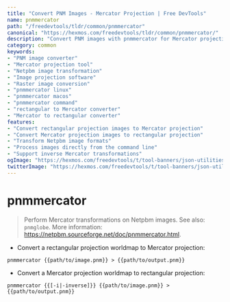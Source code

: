 ```yaml
---
title: "Convert PNM Images - Mercator Projection | Free DevTools"
name: pnmmercator
path: "/freedevtools/tldr/common/pnmmercator"
canonical: "https://hexmos.com/freedevtools/tldr/common/pnmmercator/"
description: "Convert PNM images with pnmmercator for Mercator projections. Transform and manipulate Netpbm image formats effortlessly. Free online tool, no registration required."
category: common
keywords:
- "PNM image converter"
- "Mercator projection tool"
- "Netpbm image transformation"
- "Image projection software"
- "Raster image conversion"
- "pnmmercator linux"
- "pnmmercator macos"
- "pnmmercator command"
- "rectangular to Mercator converter"
- "Mercator to rectangular converter"
features:
- "Convert rectangular projection images to Mercator projection"
- "Convert Mercator projection images to rectangular projection"
- "Transform Netpbm image formats"
- "Process images directly from the command line"
- "Support inverse Mercator transformations"
ogImage: "https://hexmos.com/freedevtools/t/tool-banners/json-utilities-banner.png"
twitterImage: "https://hexmos.com/freedevtools/t/tool-banners/json-utilities-banner.png"
---
```


# pnmmercator

> Perform Mercator transformations on Netpbm images.
> See also: `pnmglobe`.
> More information: <https://netpbm.sourceforge.net/doc/pnmmercator.html>.

- Convert a rectangular projection worldmap to Mercator projection:

`pnmmercator {{path/to/image.pnm}} > {{path/to/output.pnm}}`

- Convert a Mercator projection worldmap to rectangular projection:

`pnmmercator {{[-i|-inverse]}} {{path/to/image.pnm}} > {{path/to/output.pnm}}`
